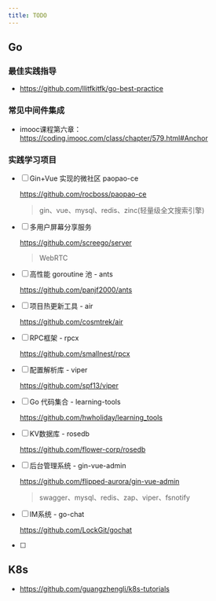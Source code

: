 ```yaml
---
title: TODO
---
```


## Go 

### 最佳实践指导

- https://github.com/llitfkitfk/go-best-practice

### 常见中间件集成

- imooc课程第六章：https://coding.imooc.com/class/chapter/579.html#Anchor

### 实践学习项目

- [ ] Gin+Vue 实现的微社区 paopao-ce

  https://github.com/rocboss/paopao-ce

  > gin、vue、mysql、redis、zinc(轻量级全文搜索引擎)

- [ ] 多用户屏幕分享服务

  https://github.com/screego/server

  > WebRTC

- [ ] 高性能 goroutine 池 - ants

  https://github.com/panjf2000/ants

- [ ] 项目热更新工具 - air

  https://github.com/cosmtrek/air

- [ ] RPC框架 - rpcx

  https://github.com/smallnest/rpcx

- [ ] 配置解析库 - viper

  https://github.com/spf13/viper

- [ ] Go 代码集合 - learning-tools

  https://github.com/hwholiday/learning_tools

- [ ] KV数据库 - rosedb

  https://github.com/flower-corp/rosedb

- [ ] 后台管理系统 - gin-vue-admin

  https://github.com/flipped-aurora/gin-vue-admin

  > swagger、mysql、redis、zap、viper、fsnotify

- [ ] IM系统 - go-chat

  https://github.com/LockGit/gochat

- [ ] 





## K8s

- https://github.com/guangzhengli/k8s-tutorials

